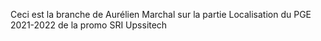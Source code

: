 Ceci est la branche de Aurélien Marchal sur la partie Localisation du PGE 2021-2022 de la promo SRI Upssitech
